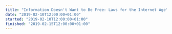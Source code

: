 ```yaml
---
title: "Information Doesn't Want to Be Free: Laws for the Internet Age"
date: "2019-02-10T12:00:00+01:00"
started: "2019-02-10T12:00:00+01:00"
finished: "2019-02-15T12:00:00+01:00"
---
```

